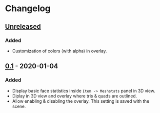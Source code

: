 # Changelog

## [Unreleased]

### Added
- Customization of colors (with alpha) in overlay.

## [0.1] - 2020-01-04

### Added
- Display basic face statistics inside `Item -> Meshstats` panel in 3D view.
- Diplay in 3D view and overlay where tris & quads are outlined.
- Allow enabling & disabling the overlay.  This setting is saved with the
  scene.

[Unreleased]: https://github.com/muhuk/meshstats/compare/v0.1...HEAD
[0.1]: https://github.com/muhuk/meshstats/releases/tag/v0.1
